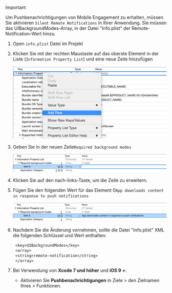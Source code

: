 > [!IMPORTANT]
> Um Pushbenachrichtigungen von Mobile Engagement zu erhalten, müssen Sie aktivieren `Silent Remote Notifications` in Ihrer Anwendung. Sie müssen das UIBackgroundModes-Array, in der Datei "Info.plist" der Remote-Notification-Wert hinzu.
> 
> 

1. Open `info.plist` Datei im Projekt
2. Klicken Sie mit der rechten Maustaste auf das oberste Element in der Liste (`Information Property List`) und eine neue Zeile hinzufügen
   
    ![](./media/mobile-engagement-ios-silent-push/xcode-plist-add-silent-push1.png)
3. Geben Sie in der neuen Zeile`Required background modes`
   
    ![](./media/mobile-engagement-ios-silent-push/xcode-plist-add-silent-push2.png)
4. Klicken Sie auf den nach-links-Taste, um die Zeile zu erweitern.
5. Fügen Sie den folgenden Wert für das Element 0`App downloads content in response to push notifications`
   
    ![](./media/mobile-engagement-ios-silent-push/xcode-plist-add-silent-push3.png)
6. Nachdem Sie die Änderung vornehmen, sollte die Datei "Info.plist" XML die folgenden Schlüssel und Wert enthalten:
   
        <key>UIBackgroundModes</key>
        <array>
        <string>remote-notification</string>
        </array>
7. Bei Verwendung von **Xcode 7 und höher** und **iOS 9 +**:
   
   * Aktivieren Sie **Pushbenachrichtigungen** in Ziele > den Zielnamen Ihres > Funktionen.

